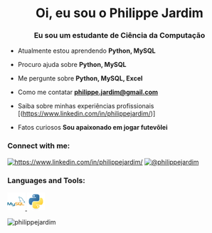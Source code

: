<h1 align="center">Oi, eu sou o Philippe Jardim</h1>
<h3 align="center">Eu sou um estudante de Ciência da Computação</h3>

- Atualmente estou aprendendo **Python, MySQL**

- Procuro ajuda sobre **Python, MySQL**

- Me pergunte sobre **Python, MySQL, Excel**

- Como me contatar **philippe.jardim@gmail.com**

- Saiba sobre minhas experiências profissionais [(https://www.linkedin.com/in/philippejardim/)]

- Fatos curiosos **Sou apaixonado em jogar futevôlei**

<h3 align="left">Connect with me:</h3>
<p align="left">
<a href="https://linkedin.com/in/https://www.linkedin.com/in/philippejardim/" target="blank"><img align="center" src="https://raw.githubusercontent.com/rahuldkjain/github-profile-readme-generator/master/src/images/icons/Social/linked-in-alt.svg" alt="https://www.linkedin.com/in/philippejardim/" height="30" width="40" /></a>
<a href="https://instagram.com/@philippejardim" target="blank"><img align="center" src="https://raw.githubusercontent.com/rahuldkjain/github-profile-readme-generator/master/src/images/icons/Social/instagram.svg" alt="@philippejardim" height="30" width="40" /></a>
</p>

<h3 align="left">Languages and Tools:</h3>
<p align="left"> <a href="https://www.mysql.com/" target="_blank" rel="noreferrer"> <img src="https://raw.githubusercontent.com/devicons/devicon/master/icons/mysql/mysql-original-wordmark.svg" alt="mysql" width="40" height="40"/> </a> <a href="https://www.python.org" target="_blank" rel="noreferrer"> <img src="https://raw.githubusercontent.com/devicons/devicon/master/icons/python/python-original.svg" alt="python" width="40" height="40"/> </a> </p>

<p><img align="center" src="https://github-readme-stats.vercel.app/api/top-langs?username=philippejardim&show_icons=true&locale=en&layout=compact" alt="philippejardim" /></p>
